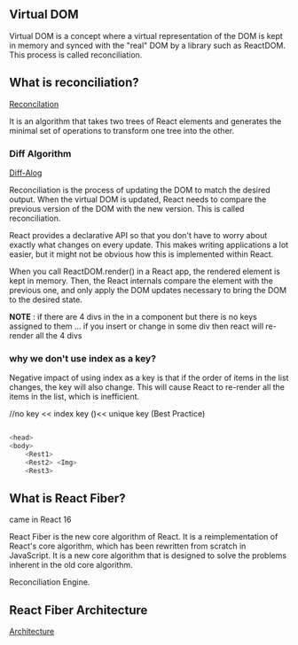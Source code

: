 ## Virtual DOM

Virtual DOM is a concept where a virtual representation of the DOM is kept in memory and synced with the "real" DOM by a library such as ReactDOM. This process is called reconciliation.


## What is reconciliation?


[Reconcilation](https://reactjs.org/docs/reconciliation.html)

It is an algorithm that takes two trees of React elements and generates the minimal set of operations to transform one tree into the other.


### Diff Algorithm

[Diff-Alog](https://reactjs.org/docs/reconciliation.html#the-diffing-algorithm)


Reconciliation is the process of updating the DOM to match the desired output. When the virtual DOM is updated, React needs to compare the previous version of the DOM with the new version. This is called reconciliation.

React provides a declarative API so that you don't have to worry about exactly what changes on every update. This makes writing applications a lot easier, but it might not be obvious how this is implemented within React.

When you call ReactDOM.render() in a React app, the rendered element is kept in memory. Then, the React internals compare the element with the previous one, and only apply the DOM updates necessary to bring the DOM to the desired state.

**NOTE** : if there are 4 divs in the in a component but there is no keys assigned to them ... if you insert or change in some div then react will re-render all the 4 divs

### why we don't use index as a key?

Negative impact of using index as a key is that if the order of items in the list changes, the key will also change. This will cause React to re-render all the items in the list, which is inefficient.

//no key << index key ()<< unique key  (Best Practice)

```js

<head>
<body>
    <Rest1>
    <Rest2> <Img>
    <Rest3>

```



## What is React Fiber?

came in React 16

React Fiber is the new core algorithm of React. It is a reimplementation of React's core algorithm, which has been rewritten from scratch in JavaScript. It is a new core algorithm that is designed to solve the problems inherent in the old core algorithm.

Reconciliation Engine. 

## React Fiber Architecture

[Architecture](https://reactjs.org/docs/codebase-overview.html#react-fiber-architecture)

